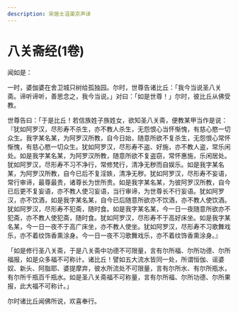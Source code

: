 ```yaml
---
description: 宋居士沮渠京声译
---
```


# 八关斋经(1卷)

闻如是：

一时，婆伽婆在舍卫城只树给孤独园。尔时，世尊告诸比丘：「我今当说圣八关斋。谛听谛听，善思念之，我今当说。」对曰：「如是世尊！」尔时，彼比丘从佛受教。

世尊告曰：「于是比丘！若信族姓子族姓女，欲知圣八关斋，便教某甲当作是说：『犹如阿罗汉，尽形寿不杀生，亦不教人杀生，无怨恨心当怀惭愧，有慈心愍一切众生。我字某名某，为阿罗汉所教，自今日始，随意所欲不复杀生，无怨恨心常怀惭愧，有慈心愍一切众生。犹如阿罗汉，尽形寿不盗、好施，亦不教人盗，常乐闲处。如是我字某名某，为阿罗汉所教，随意所欲不复盗窃，常怀惠施，乐闲居处。犹如阿罗汉，尽形寿不习不净行，常修梵行，清净无秽而自娱乐。如是我字某名某，为阿罗汉所教，自今已后不复淫妷，清净无秽。犹如阿罗汉，尽形寿不妄语，常行审谛，最尊最贵，诸尊长为世所贵。如是我字某名某，为彼阿罗汉所教，自今已后更不复妄语，亦不教人使习妄语，当行审谛，为世尊长不行妄语。犹如阿罗汉，亦不饮酒，如是我字某名某，自今已后随意所欲亦不饮酒，亦不教人使饮酒。犹如阿罗汉，尽形寿不犯斋，随时食。如是我字某名某，今一日一夜随意所欲亦不犯斋，亦不教人使犯斋，随时食。犹如阿罗汉，尽形寿不于高好床坐。如是我字某名某，今一日一夜不于高广床坐，亦不教人使坐。犹如阿罗汉，尽形寿不习歌舞戏乐，亦不着纹饰香熏涂身。今一日一夜不习歌舞戏乐，亦不着纹饰香熏涂身。』

「如是修行圣八关斋，于是八关斋中功德不可限量，言有尔所福、尔所功德、尔所福报，如是众多福不可称计。诸比丘！譬如五大流水皆同一处，所谓恒伽、谣婆奴、新头、阿脂耶、婆提摩弃，彼水所流处不可限量，言有尔所水、有尔所瓶水，有尔所千瓶百千瓶水。如是圣八关斋福不可称量，言有尔所福、尔所功德、尔所果报，此大福不可称计。」

尔时诸比丘闻佛所说，欢喜奉行。
